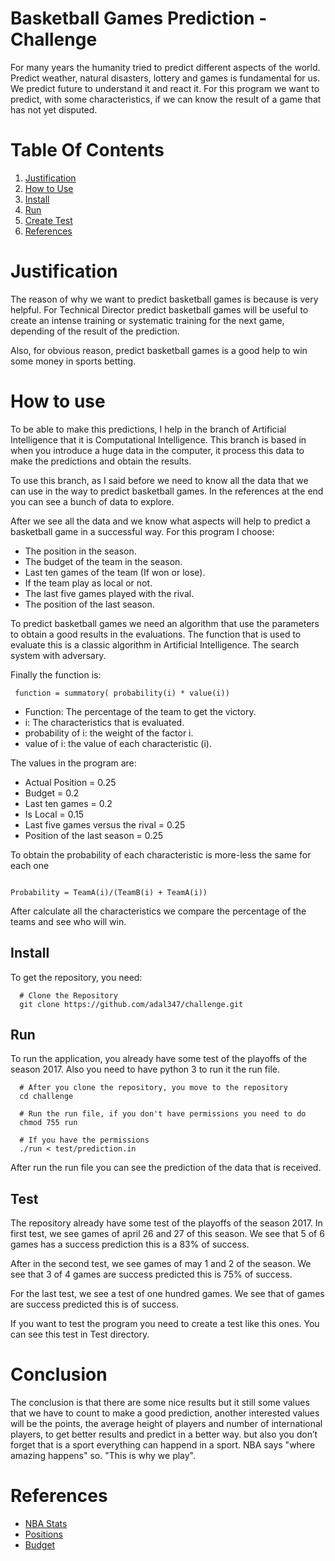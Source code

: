 # Basketball Games Prediction - Challenge

For many years the humanity tried to predict different aspects of the world.
Predict weather, natural disasters, lottery and games is fundamental
for us. We predict future to understand it and react it. For this program we
want to predict, with some characteristics, if we can know the result of a
game that has not yet disputed.

# Table Of Contents

1. [Justification](#justification)
2. [How to Use](#how)
  1. [Install](#install)
  2. [Run](#run)
  3. [Create Test](#create)
3. [References](#references)

# Justification

The reason of why we want to predict basketball games is because is very helpful.
For Technical Director predict basketball games will be useful
to create an intense training or systematic training for the next game,
depending of the result of the prediction.

Also, for obvious reason, predict basketball games is a good help
to win some money in sports betting.

# How to use

To be able to make this predictions, I help in the branch of Artificial Intelligence
that it is Computational Intelligence. This branch is based in when you introduce a
huge data in the computer, it process this data to make the
predictions and obtain the results.

To use this branch, as I said before we need to know all the data that we can use
in the way to predict basketball games. In the references at the end you can see
a bunch of data to explore.

After we see all the data and we know what aspects will help to predict a basketball
game in a successful way. For this program I choose:

* The position in the season.
* The budget of the team in the season.
* Last ten games of the team (If won or lose).
* If the team play as local or not.
* The last five games played with the rival.
* The position of the last season.

To predict basketball games we need an algorithm that use the parameters to obtain
a good results in the evaluations. The function that is used to evaluate this is
a classic algorithm in Artificial Intelligence. The search system with adversary.

Finally the function is:

```shell
 function = summatory( probability(i) * value(i))
```

* Function: The percentage of the team to get the victory.
* i: The characteristics that is evaluated.
* probability of i: the weight of the factor i.
* value of i: the value of each characteristic (i).

The values in the program are:

* Actual Position = 0.25
* Budget = 0.2
* Last ten games = 0.2
* Is Local = 0.15
* Last five games versus the rival = 0.25
* Position of the last season = 0.25

To obtain the probability of each characteristic is more-less the same for each one

```shell

Probability = TeamA(i)/(TeamB(i) + TeamA(i))

```

After calculate all the characteristics we compare the percentage of the teams
and see who will win.

## Install

To get the repository, you need:

```shell
  # Clone the Repository
  git clone https://github.com/adal347/challenge.git
```

## Run

To run the application, you already have some test of the playoffs of the season 2017.
Also you need to have python 3 to run it the run file.

```shell
  # After you clone the repository, you move to the repository
  cd challenge

  # Run the run file, if you don't have permissions you need to do
  chmod 755 run

  # If you have the permissions
  ./run < test/prediction.in
```
After run the run file you can see the prediction of the data that is received.

## Test

The repository already have some test of the playoffs of the season 2017.
In first test, we see games of april 26 and 27 of this season. We see that 5 of 6
games has a success prediction this is a 83% of success.

After in the second test, we see games of may 1 and 2 of the season. We see
that 3 of 4 games are success predicted this is 75% of success.

For the last test, we see a test of one hundred games. We see that of games are
success predicted this is of success.

If you want to test the program you need to create a test like this ones.
You can see this test in Test directory.

# Conclusion

The conclusion is that there are some nice results but it still some values that
we have to count to make a good prediction, another interested values
will be the points, the average height of players
and number of international players, to get better results
and predict in a better way. but also you don’t forget that is
a sport everything can happend in a sport. NBA says "where amazing happens" so.
"This is why we play".

# References

* [NBA Stats](http://stats.nba.com/)
* [Positions](https://es.wikipedia.org/wiki/Playoffs_NBA_2017)
* [Budget](http://www.hispanosnba.com/salarios/equipos/)
